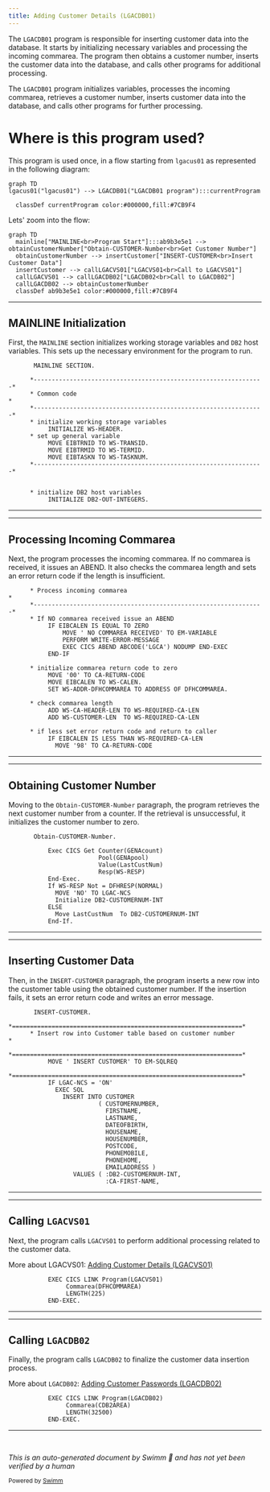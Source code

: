 ```yaml
---
title: Adding Customer Details (LGACDB01)
---
```

The <SwmToken path="base/src/lgacdb01.cbl" pos="13:6:6" line-data="       PROGRAM-ID. LGACDB01.">`LGACDB01`</SwmToken> program is responsible for inserting customer data into the database. It starts by initializing necessary variables and processing the incoming commarea. The program then obtains a customer number, inserts the customer data into the database, and calls other programs for additional processing.

The <SwmToken path="base/src/lgacdb01.cbl" pos="13:6:6" line-data="       PROGRAM-ID. LGACDB01.">`LGACDB01`</SwmToken> program initializes variables, processes the incoming commarea, retrieves a customer number, inserts customer data into the database, and calls other programs for further processing.

# Where is this program used?

This program is used once, in a flow starting from `lgacus01` as represented in the following diagram:

```mermaid
graph TD
lgacus01("lgacus01") --> LGACDB01("LGACDB01 program"):::currentProgram

  classDef currentProgram color:#000000,fill:#7CB9F4
```

Lets' zoom into the flow:

```mermaid
graph TD
  mainline["MAINLINE<br>Program Start"]:::ab9b3e5e1 --> obtainCustomerNumber["Obtain-CUSTOMER-Number<br>Get Customer Number"]
  obtainCustomerNumber --> insertCustomer["INSERT-CUSTOMER<br>Insert Customer Data"]
  insertCustomer --> callLGACVS01["LGACVS01<br>Call to LGACVS01"]
  callLGACVS01 --> callLGACDB02["LGACDB02<br>Call to LGACDB02"]
  callLGACDB02 --> obtainCustomerNumber
  classDef ab9b3e5e1 color:#000000,fill:#7CB9F4
```

<SwmSnippet path="/base/src/lgacdb01.cbl" line="128">

---

## MAINLINE Initialization

First, the <SwmToken path="base/src/lgacdb01.cbl" pos="128:1:1" line-data="       MAINLINE SECTION.">`MAINLINE`</SwmToken> section initializes working storage variables and <SwmToken path="base/src/lgacdb01.cbl" pos="142:5:5" line-data="      * initialize DB2 host variables">`DB2`</SwmToken> host variables. This sets up the necessary environment for the program to run.

```cobol
       MAINLINE SECTION.

      *----------------------------------------------------------------*
      * Common code                                                    *
      *----------------------------------------------------------------*
      * initialize working storage variables
           INITIALIZE WS-HEADER.
      * set up general variable
           MOVE EIBTRNID TO WS-TRANSID.
           MOVE EIBTRMID TO WS-TERMID.
           MOVE EIBTASKN TO WS-TASKNUM.
      *----------------------------------------------------------------*


      * initialize DB2 host variables
           INITIALIZE DB2-OUT-INTEGERS.

```

---

</SwmSnippet>

<SwmSnippet path="/base/src/lgacdb01.cbl" line="146">

---

## Processing Incoming Commarea

Next, the program processes the incoming commarea. If no commarea is received, it issues an ABEND. It also checks the commarea length and sets an error return code if the length is insufficient.

```cobol
      * Process incoming commarea                                      *
      *----------------------------------------------------------------*
      * If NO commarea received issue an ABEND
           IF EIBCALEN IS EQUAL TO ZERO
               MOVE ' NO COMMAREA RECEIVED' TO EM-VARIABLE
               PERFORM WRITE-ERROR-MESSAGE
               EXEC CICS ABEND ABCODE('LGCA') NODUMP END-EXEC
           END-IF

      * initialize commarea return code to zero
           MOVE '00' TO CA-RETURN-CODE
           MOVE EIBCALEN TO WS-CALEN.
           SET WS-ADDR-DFHCOMMAREA TO ADDRESS OF DFHCOMMAREA.

      * check commarea length
           ADD WS-CA-HEADER-LEN TO WS-REQUIRED-CA-LEN
           ADD WS-CUSTOMER-LEN  TO WS-REQUIRED-CA-LEN

      * if less set error return code and return to caller
           IF EIBCALEN IS LESS THAN WS-REQUIRED-CA-LEN
             MOVE '98' TO CA-RETURN-CODE
```

---

</SwmSnippet>

<SwmSnippet path="/base/src/lgacdb01.cbl" line="199">

---

## Obtaining Customer Number

Moving to the <SwmToken path="base/src/lgacdb01.cbl" pos="199:1:5" line-data="       Obtain-CUSTOMER-Number.">`Obtain-CUSTOMER-Number`</SwmToken> paragraph, the program retrieves the next customer number from a counter. If the retrieval is unsuccessful, it initializes the customer number to zero.

```cobol
       Obtain-CUSTOMER-Number.

           Exec CICS Get Counter(GENAcount)
                         Pool(GENApool)
                         Value(LastCustNum)
                         Resp(WS-RESP)
           End-Exec.
           If WS-RESP Not = DFHRESP(NORMAL)
             MOVE 'NO' TO LGAC-NCS
             Initialize DB2-CUSTOMERNUM-INT
           ELSE
             Move LastCustNum  To DB2-CUSTOMERNUM-INT
           End-If.
```

---

</SwmSnippet>

<SwmSnippet path="/base/src/lgacdb01.cbl" line="215">

---

## Inserting Customer Data

Then, in the <SwmToken path="base/src/lgacdb01.cbl" pos="215:1:3" line-data="       INSERT-CUSTOMER.">`INSERT-CUSTOMER`</SwmToken> paragraph, the program inserts a new row into the customer table using the obtained customer number. If the insertion fails, it sets an error return code and writes an error message.

```cobol
       INSERT-CUSTOMER.
      *================================================================*
      * Insert row into Customer table based on customer number        *
      *================================================================*
           MOVE ' INSERT CUSTOMER' TO EM-SQLREQ
      *================================================================*
           IF LGAC-NCS = 'ON'
             EXEC SQL
               INSERT INTO CUSTOMER
                         ( CUSTOMERNUMBER,
                           FIRSTNAME,
                           LASTNAME,
                           DATEOFBIRTH,
                           HOUSENAME,
                           HOUSENUMBER,
                           POSTCODE,
                           PHONEMOBILE,
                           PHONEHOME,
                           EMAILADDRESS )
                  VALUES ( :DB2-CUSTOMERNUM-INT,
                           :CA-FIRST-NAME,
```

---

</SwmSnippet>

<SwmSnippet path="/base/src/lgacdb01.cbl" line="174">

---

## Calling <SwmToken path="base/src/lgacdb01.cbl" pos="174:9:9" line-data="           EXEC CICS LINK Program(LGACVS01)">`LGACVS01`</SwmToken>

Next, the program calls <SwmToken path="base/src/lgacdb01.cbl" pos="174:9:9" line-data="           EXEC CICS LINK Program(LGACVS01)">`LGACVS01`</SwmToken> to perform additional processing related to the customer data.

More about LGACVS01: <SwmLink doc-title="Adding Customer Details (LGACVS01)">[Adding Customer Details (LGACVS01)](/.swm/adding-customer-details-lgacvs01.hw3htysm.sw.md)</SwmLink>

```cobol
           EXEC CICS LINK Program(LGACVS01)
                Commarea(DFHCOMMAREA)
                LENGTH(225)
           END-EXEC.
```

---

</SwmSnippet>

<SwmSnippet path="/base/src/lgacdb01.cbl" line="186">

---

## Calling <SwmToken path="base/src/lgacdb01.cbl" pos="186:9:9" line-data="           EXEC CICS LINK Program(LGACDB02)">`LGACDB02`</SwmToken>

Finally, the program calls <SwmToken path="base/src/lgacdb01.cbl" pos="186:9:9" line-data="           EXEC CICS LINK Program(LGACDB02)">`LGACDB02`</SwmToken> to finalize the customer data insertion process.

More about <SwmToken path="base/src/lgacdb01.cbl" pos="186:9:9" line-data="           EXEC CICS LINK Program(LGACDB02)">`LGACDB02`</SwmToken>: <SwmLink doc-title="Adding Customer Passwords (LGACDB02)">[Adding Customer Passwords (LGACDB02)](/.swm/adding-customer-passwords-lgacdb02.7l3ez3bb.sw.md)</SwmLink>

```cobol
           EXEC CICS LINK Program(LGACDB02)
                Commarea(CDB2AREA)
                LENGTH(32500)
           END-EXEC.
```

---

</SwmSnippet>

&nbsp;

*This is an auto-generated document by Swimm 🌊 and has not yet been verified by a human*

<SwmMeta version="3.0.0" repo-id="Z2l0aHViJTNBJTNBY2ljcy1nZW5hcHAtZGVtby1wbmMlM0ElM0FTd2ltbS1EZW1v" repo-name="cics-genapp-demo-pnc"><sup>Powered by [Swimm](https://app.swimm.io/)</sup></SwmMeta>
